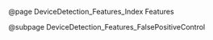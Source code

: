 @page DeviceDetection_Features_Index Features

@subpage DeviceDetection_Features_FalsePositiveControl